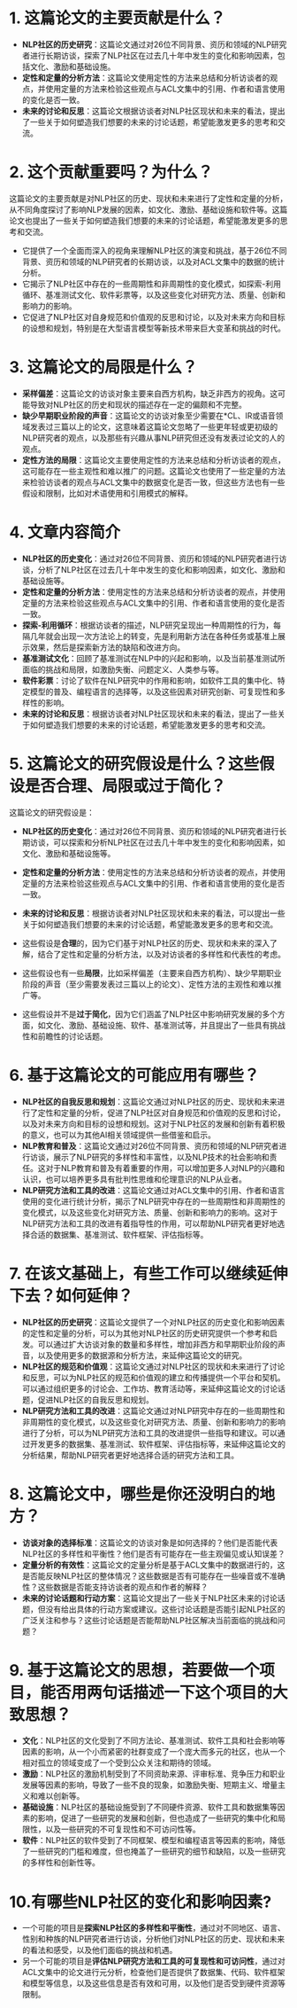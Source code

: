 
# 1. 这篇论文的主要贡献是什么？

- **NLP社区的历史研究**：这篇论文通过对26位不同背景、资历和领域的NLP研究者进行长期访谈，探索了NLP社区在过去几十年中发生的变化和影响因素，包括文化、激励和基础设施。
- **定性和定量的分析方法**：这篇论文使用定性的方法来总结和分析访谈者的观点，并使用定量的方法来检验这些观点与ACL文集中的引用、作者和语言使用的变化是否一致。
- **未来的讨论和反思**：这篇论文根据访谈者对NLP社区现状和未来的看法，提出了一些关于如何塑造我们想要的未来的讨论话题，希望能激发更多的思考和交流。

# 2. 这个贡献重要吗？为什么？

这篇论文的主要贡献是对NLP社区的历史、现状和未来进行了定性和定量的分析，从不同角度探讨了影响NLP发展的因素，如文化、激励、基础设施和软件等。这篇论文也提出了一些关于如何塑造我们想要的未来的讨论话题，希望能激发更多的思考和交流。

- 它提供了一个全面而深入的视角来理解NLP社区的演变和挑战，基于26位不同背景、资历和领域的NLP研究者的长期访谈，以及对ACL文集中的数据的统计分析。
- 它揭示了NLP社区中存在的一些周期性和非周期性的变化模式，如探索-利用循环、基准测试文化、软件彩票等，以及这些变化对研究方法、质量、创新和影响力的影响。
- 它促进了NLP社区对自身规范和价值观的反思和讨论，以及对未来方向和目标的设想和规划，特别是在大型语言模型等新技术带来巨大变革和挑战的时代。


# 3. 这篇论文的局限是什么？

- **采样偏差**：这篇论文的访谈对象主要来自西方机构，缺乏非西方的视角。这可能导致对NLP社区的历史和现状的描述存在一定的偏颇和不完整。
- **缺少早期职业阶段的声音**：这篇论文的访谈对象至少需要在*CL、IR或语音领域发表过三篇以上的论文，这意味着这篇论文忽略了一些更年轻或更初级的NLP研究者的观点，以及那些有兴趣从事NLP研究但还没有发表过论文的人的观点。
- **定性方法的局限**：这篇论文主要使用定性的方法来总结和分析访谈者的观点，这可能存在一些主观性和难以推广的问题。这篇论文也使用了一些定量的方法来检验访谈者的观点与ACL文集中的数据变化是否一致，但这些方法也有一些假设和限制，比如对术语使用和引用模式的解释。

# 4. 文章内容简介

- **NLP社区的历史变化**：通过对26位不同背景、资历和领域的NLP研究者进行访谈，分析了NLP社区在过去几十年中发生的变化和影响因素，如文化、激励和基础设施等。
- **定性和定量的分析方法**：使用定性的方法来总结和分析访谈者的观点，并使用定量的方法来检验这些观点与ACL文集中的引用、作者和语言使用的变化是否一致。
- **探索-利用循环**：根据访谈者的描述，NLP研究呈现出一种周期性的行为，每隔几年就会出现一次方法论上的转变，先是利用新方法在各种任务或基准上展示效果，然后是探索新方法的缺陷和改进方向。
- **基准测试文化**：回顾了基准测试在NLP中的兴起和影响，以及当前基准测试所面临的挑战和局限，如激励失衡、问题定义、人类参与等。
- **软件彩票**：讨论了软件在NLP研究中的作用和影响，如软件工具的集中化、特定模型的普及、编程语言的选择等，以及这些因素对研究创新、可复现性和多样性的影响。
- **未来的讨论和反思**：根据访谈者对NLP社区现状和未来的看法，提出了一些关于如何塑造我们想要的未来的讨论话题，希望能激发更多的思考和交流。
  
# 5. 这篇论文的研究假设是什么？这些假设是否合理、局限或过于简化？

这篇论文的研究假设是：

- **NLP社区的历史变化**：通过对26位不同背景、资历和领域的NLP研究者进行长期访谈，可以探索和分析NLP社区在过去几十年中发生的变化和影响因素，如文化、激励和基础设施等。
- **定性和定量的分析方法**：使用定性的方法来总结和分析访谈者的观点，并使用定量的方法来检验这些观点与ACL文集中的引用、作者和语言使用的变化是否一致。
- **未来的讨论和反思**：根据访谈者对NLP社区现状和未来的看法，可以提出一些关于如何塑造我们想要的未来的讨论话题，希望能激发更多的思考和交流。


- 这些假设是**合理**的，因为它们基于对NLP社区的历史、现状和未来的深入了解，结合了定性和定量的分析方法，以及对访谈者的多样性和代表性的考虑。
- 这些假设也有一些**局限**，比如采样偏差（主要来自西方机构）、缺少早期职业阶段的声音（至少需要发表过三篇以上的论文）、定性方法的主观性和难以推广等。
- 这些假设并不是**过于简化**，因为它们涵盖了NLP社区中影响研究发展的多个方面，如文化、激励、基础设施、软件、基准测试等，并且提出了一些具有挑战性和前瞻性的讨论话题。

# 6. 基于这篇论文的可能应用有哪些？

- **NLP社区的自我反思和规划**：这篇论文通过对NLP社区的历史、现状和未来进行了定性和定量的分析，促进了NLP社区对自身规范和价值观的反思和讨论，以及对未来方向和目标的设想和规划。这对于NLP社区的发展和创新有着积极的意义，也可以为其他AI相关领域提供一些借鉴和启示。
- **NLP教育和普及**：这篇论文通过对26位不同背景、资历和领域的NLP研究者进行访谈，展示了NLP研究的多样性和丰富性，以及NLP技术的社会影响和责任。这对于NLP教育和普及有着重要的作用，可以增加更多人对NLP的兴趣和认识，也可以培养更多具有批判性思维和伦理意识的NLP从业者。
- **NLP研究方法和工具的改进**：这篇论文通过对ACL文集中的引用、作者和语言使用的变化进行统计分析，揭示了NLP研究中存在的一些周期性和非周期性的变化模式，以及这些变化对研究方法、质量、创新和影响力的影响。这对于NLP研究方法和工具的改进有着指导性的作用，可以帮助NLP研究者更好地选择合适的数据集、基准测试、软件框架、评估指标等。


# 7. 在该文基础上，有些工作可以继续延伸下去？如何延伸？

- **NLP社区的历史研究**：这篇论文提供了一个对NLP社区的历史变化和影响因素的定性和定量的分析，可以为其他对NLP社区的历史研究提供一个参考和启发。可以通过扩大访谈对象的数量和多样性，增加非西方和早期职业阶段的声音，以及使用更多的数据源和分析方法，来延伸这篇论文的研究。
- **NLP社区的规范和价值观**：这篇论文通过对NLP社区的现状和未来进行了讨论和反思，可以为NLP社区的规范和价值观的建立和传播提供一个平台和契机。可以通过组织更多的讨论会、工作坊、教育活动等，来延伸这篇论文的讨论话题，促进NLP社区的自我反思和规划。
- **NLP研究方法和工具的改进**：这篇论文通过对NLP研究中存在的一些周期性和非周期性的变化模式，以及这些变化对研究方法、质量、创新和影响力的影响进行了分析，可以为NLP研究方法和工具的改进提供一些指导和建议。可以通过开发更多的数据集、基准测试、软件框架、评估指标等，来延伸这篇论文的分析结果，帮助NLP研究者更好地选择合适的研究方法和工具。

# 8. 这篇论文中，哪些是你还没明白的地方？

- **访谈对象的选择标准**：这篇论文的访谈对象是如何选择的？他们是否能代表NLP社区的多样性和平衡性？他们是否有可能存在一些主观偏见或认知误差？
- **定量分析的有效性**：这篇论文的定量分析是基于ACL文集中的数据进行的，这是否能反映NLP社区的整体情况？这些数据是否有可能存在一些噪音或不准确性？这些数据是否能支持访谈者的观点和作者的解释？
- **未来的讨论话题和行动方案**：这篇论文提出了一些关于NLP社区未来的讨论话题，但没有给出具体的行动方案或建议。这些讨论话题是否能引起NLP社区的广泛关注和参与？这些讨论话题是否能帮助NLP社区解决当前面临的挑战和问题？

  
# 9. 基于这篇论文的思想，若要做一个项目，能否用两句话描述一下这个项目的大致思想？

- **文化**：NLP社区的文化受到了不同方法论、基准测试、软件工具和社会影响等因素的影响，从一个小而紧密的社群变成了一个庞大而多元的社区，也从一个相对孤立的领域变成了一个受到公众关注和期待的领域。
- **激励**：NLP社区的激励机制受到了不同资助来源、评审标准、竞争压力和职业发展等因素的影响，导致了一些不良的现象，如激励失衡、短期主义、增量主义和难以创新等。
- **基础设施**：NLP社区的基础设施受到了不同硬件资源、软件工具和数据集等因素的影响，促进了一些研究的发展和创新，但也造成了一些研究的集中化和局限性，以及一些研究的不可复现性和不可访问性等。
- **软件**：NLP社区的软件受到了不同框架、模型和编程语言等因素的影响，降低了一些研究的门槛和难度，但也掩盖了一些研究的细节和缺陷，以及一些研究的多样性和创新性等。


# 10.有哪些NLP社区的变化和影响因素?
  
- 一个可能的项目是**探索NLP社区的多样性和平衡性**，通过对不同地区、语言、性别和种族的NLP研究者进行访谈，分析他们对NLP社区的历史、现状和未来的看法和感受，以及他们面临的挑战和机遇。
- 另一个可能的项目是**评估NLP研究方法和工具的可复现性和可访问性**，通过对ACL文集中的论文进行元分析，检查他们是否提供了数据集、代码、软件框架和模型等信息，以及这些信息是否有效和可用，以及他们是否受到硬件资源等限制。
